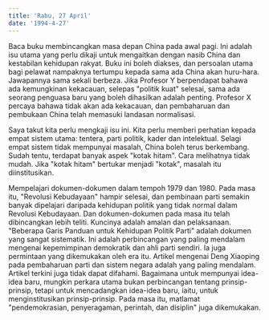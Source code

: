 ```yaml
---
title: 'Rabu, 27 April'
date: '1994-4-27'
---
```


Baca buku membincangkan masa depan China pada awal pagi. Ini adalah isu utama yang perlu dikaji untuk mengaitkan dengan nasib China dan kestabilan kehidupan rakyat. Buku ini boleh diakses, dan persoalan utama bagi pelawat nampaknya tertumpu kepada sama ada China akan huru-hara. Jawapannya sama sekali berbeza. Jika Profesor Y berpendapat bahawa ada kemungkinan kekacauan, selepas "politik kuat" selesai, sama ada seorang penguasa baru yang boleh dihasilkan adalah penting. Profesor X percaya bahawa tidak akan ada kekacauan, dan pembaharuan dan pembukaan China telah memasuki landasan normalisasi.

Saya takut kita perlu mengkaji isu ini. Kita perlu memberi perhatian kepada empat sistem utama: tentera, parti politik, kader dan intelektual. Selagi empat sistem tidak mempunyai masalah, China boleh terus berkembang. Sudah tentu, terdapat banyak aspek "kotak hitam". Cara melihatnya tidak mudah. Jika "kotak hitam" bertukar menjadi "kotak", masalah itu diinstitusikan.

Mempelajari dokumen-dokumen dalam tempoh 1979 dan 1980. Pada masa itu, "Revolusi Kebudayaan" hampir selesai, dan pembinaan parti semakin banyak dipelajari daripada kehidupan politik yang tidak normal dalam Revolusi Kebudayaan. Dan dokumen-dokumen pada masa itu telah dibincangkan lebih teliti. Kuncinya adalah amalan dan pelaksanaan. "Beberapa Garis Panduan untuk Kehidupan Politik Parti" adalah dokumen yang sangat sistematik. Ini adalah perbincangan yang paling mendalam mengenai kepemimpinan demokratik dan ahli parti sendiri. Ia juga permintaan yang dikemukakan oleh era itu. Artikel mengenai Deng Xiaoping pada pembaharuan parti dan sistem negara adalah yang paling mendalam. Artikel terkini juga tidak dapat difahami. Bagaimana untuk mempunyai idea-idea baru, mungkin perkara utama bukan perbincangan tentang prinsip-prinsip, tetapi untuk mencadangkan idea-idea baru, iaitu, untuk menginstitusikan prinsip-prinsip. Pada masa itu, matlamat "pendemokrasian, penyeragaman, perintah, dan disiplin" juga dikemukakan.


